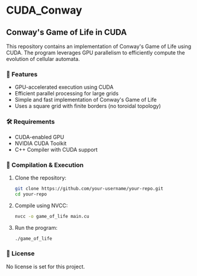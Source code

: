 # CUDA_Conway

## Conway's Game of Life in CUDA  

This repository contains an implementation of Conway's Game of Life using CUDA. The program leverages GPU parallelism to efficiently compute the evolution of cellular automata.  

### 🚀 Features  
- GPU-accelerated execution using CUDA  
- Efficient parallel processing for large grids  
- Simple and fast implementation of Conway's Game of Life  
- Uses a square grid with finite borders (no toroidal topology)  

### 🛠️ Requirements  
- CUDA-enabled GPU  
- NVIDIA CUDA Toolkit  
- C++ Compiler with CUDA support  

### 🔧 Compilation & Execution  
1. Clone the repository:  
   ```bash
   git clone https://github.com/your-username/your-repo.git
   cd your-repo
   ```
2. Compile using NVCC:  
   ```bash
   nvcc -o game_of_life main.cu
   ```
3. Run the program:  
   ```bash
   ./game_of_life
   ```  

### 🐝 License  
No license is set for this project.


